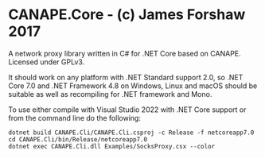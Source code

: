 # CANAPE.Core - (c) James Forshaw 2017
A network proxy library written in C# for .NET Core based on CANAPE. Licensed under GPLv3.

It should work on any platform with .NET Standard support 2.0, so .NET Core 7.0 and .NET Framework 4.8 on Windows, Linux and
macOS should be suitable as well as recompiling for .NET framework and Mono.

To use either compile with Visual Studio 2022 with .NET Core support or from the command line do the 
following:

```cd CANAPE.Core
dotnet build CANAPE.Cli/CANAPE.Cli.csproj -c Release -f netcoreapp7.0
cd CANAPE.Cli/bin/Release/netcoreapp7.0
dotnet exec CANAPE.Cli.dll Examples/SocksProxy.csx --color
```